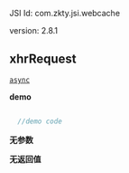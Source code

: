 

JSI Id: com.zkty.jsi.webcache

version: 2.8.1



## xhrRequest
[`async`](/docs/modules/模块-规范?id=jsi-调用)

**demo**
``` js

  //demo code

``` 

**无参数**

**无返回值**


    